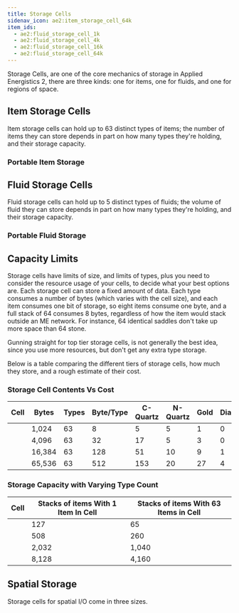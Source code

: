 ```yaml
---
title: Storage Cells
sidenav_icon: ae2:item_storage_cell_64k
item_ids:
  - ae2:fluid_storage_cell_1k
  - ae2:fluid_storage_cell_4k
  - ae2:fluid_storage_cell_16k
  - ae2:fluid_storage_cell_64k
---
```


Storage Cells, are one of the core mechanics of storage in Applied Energistics
2, there are three kinds: one for items, one for fluids, and one for regions of
space.

## Item Storage Cells

Item storage cells can hold up to 63 distinct types of items; the
number of items they can store depends in part on how many types they're
holding, and their storage capacity.

<ItemGrid>
  <ItemIcon itemId="item_storage_cell_1k" />
  <ItemIcon itemId="item_storage_cell_4k" />
  <ItemIcon itemId="item_storage_cell_16k" />
  <ItemIcon itemId="item_storage_cell_64k" />
</ItemGrid>

### Portable Item Storage

<ItemGrid>
  <ItemIcon itemId="portable_item_cell_1k" />
  <ItemIcon itemId="portable_item_cell_4k" />
  <ItemIcon itemId="portable_item_cell_16k" />
  <ItemIcon itemId="portable_item_cell_64k" />
</ItemGrid>

## Fluid Storage Cells

Fluid storage cells can hold up to 5 distinct types of fluids; the
volume of fluid they can store depends in part on how many types they're
holding, and their storage capacity.

<ItemGrid>
  <ItemIcon itemId="fluid_storage_cell_1k" />
  <ItemIcon itemId="fluid_storage_cell_4k" />
  <ItemIcon itemId="fluid_storage_cell_16k" />
  <ItemIcon itemId="fluid_storage_cell_64k" />
</ItemGrid>

### Portable Fluid Storage

<ItemGrid>
  <ItemIcon itemId="portable_fluid_cell_1k" />
  <ItemIcon itemId="portable_fluid_cell_4k" />
  <ItemIcon itemId="portable_fluid_cell_16k" />
  <ItemIcon itemId="portable_fluid_cell_64k" />
</ItemGrid>

## Capacity Limits

Storage cells have limits of size, and limits
of types, plus you need to consider the resource usage of your cells, to
decide what your best options are. Each storage cell can store a fixed amount
of data. Each type consumes a number of bytes (which varies with the cell
size), and each item consumes one bit of storage, so eight items consume one
byte, and a full stack of 64 consumes 8 bytes, regardless of how the item
would stack outside an ME network. For instance, 64 identical saddles don't
take up more space than 64 stone.

Gunning straight for top tier storage cells, is not generally the best idea,
since you use more resources, but don't get any extra type storage.

Below is a table comparing the different tiers of storage cells, how much they store, and
a rough estimate of their cost.

### Storage Cell Contents Vs Cost

| Cell                                    | Bytes  | Types | Byte/Type | C-Quartz | N-Quartz | Gold | Diamonds |
| --------------------------------------- | ------ | ----- | --------- | -------- | -------- | ---- | -------- |
| <ItemLink id="item_storage_cell_1k" />  | 1,024  | 63    | 8         | 5        | 5        | 1    | 0        |
| <ItemLink id="item_storage_cell_4k" />  | 4,096  | 63    | 32        | 17       | 5        | 3    | 0        |
| <ItemLink id="item_storage_cell_16k" /> | 16,384 | 63    | 128       | 51       | 10       | 9    | 1        |
| <ItemLink id="item_storage_cell_64k" /> | 65,536 | 63    | 512       | 153      | 20       | 27   | 4        |

### Storage Capacity with Varying Type Count

| Cell                                    | Stacks of items With 1 Item In Cell | Stacks of items With 63 Items in Cell |
| --------------------------------------- | ----------------------------------- | ------------------------------------- |
| <ItemLink id="item_storage_cell_1k" />  | 127                                 | 65                                    |
| <ItemLink id="item_storage_cell_4k" />  | 508                                 | 260                                   |
| <ItemLink id="item_storage_cell_16k" /> | 2,032                               | 1,040                                 |
| <ItemLink id="item_storage_cell_64k" /> | 8,128                               | 4,160                                 |

## Spatial Storage

Storage cells for spatial I/O come in three sizes.

<ItemGrid>
  <ItemIcon itemId="spatial_storage_cell_2" />
  <ItemIcon itemId="spatial_storage_cell_16" />
  <ItemIcon itemId="spatial_storage_cell_128" />
</ItemGrid>
